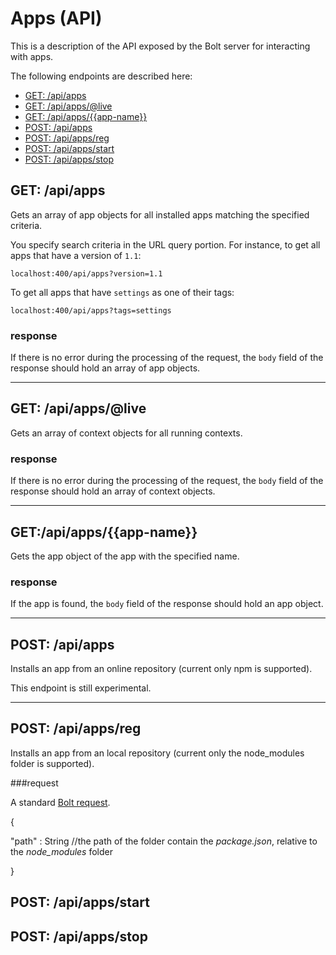 # Apps \(API\)

This is a description of the API exposed by the Bolt server for interacting with apps.

The following endpoints are described here:

* [GET: \/api\/apps](#get-apiapps)
* [GET: \/api\/apps\/@live](#get-apiappslive)
* [GET: \/api\/apps\/{{app-name}}](#getapiappsapp-name)
* [POST: \/api\/apps](#post-apiapps)
* [POST: \/api\/apps\/reg](#post-apiappsreg)
* [POST: \/api\/apps\/start](#post-apiappsstart)
* [POST: \/api\/apps\/stop](#post-apiappsstop)

## GET: \/api\/apps
Gets an array of app objects for all installed apps matching the specified criteria.

You specify search criteria in the URL query portion. For instance, to get all apps that have a version of `1.1`:

`localhost:400/api/apps?version=1.1`

To get all apps that have `settings` as one of their tags:

`localhost:400/api/apps?tags=settings`

### response

If there is no error during the processing of the request, the `body` field of the response should hold an array of app objects.

---

## GET: \/api\/apps\/@live
Gets an array of context objects for all running contexts.

### response

If there is no error during the processing of the request, the `body` field of the response should hold an array of context objects.

---


## GET:\/api\/apps\/{{app-name}}

Gets the app object of the app with the specified name.

### response

If the app is found, the `body` field of the response should hold an app object.

---

## POST: \/api\/apps

Installs an app from an online repository \(current only npm is supported\).

This endpoint is still experimental.

---

## POST: \/api\/apps\/reg

Installs an app from an local repository \(current only the node\_modules folder is supported\).

\#\#\#request

A standard [Bolt request](bolt-request).


{

"path" : String \/\/the path of the folder contain the _package.json_, relative to the _node\_modules_ folder

}

## POST: \/api\/apps\/start

## POST: \/api\/apps\/stop

